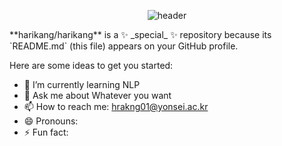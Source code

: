 <div align="center">
  
![header](https://capsule-render.vercel.app/api?type=cylinder&color=FFD6A5&height=150&section=header&text=How%20are%20you?&fontColor=000000&fontSize=70&animation=fadeIn&fontAlignY=55)
</div>
**harikang/harikang** is a ✨ _special_ ✨ repository because its `README.md` (this file) appears on your GitHub profile.

Here are some ideas to get you started:

- 🌱 I’m currently learning NLP 
- 💬 Ask me about Whatever you want
- 📫 How to reach me: hrakng01@yonsei.ac.kr
- 😄 Pronouns: 
- ⚡ Fun fact: 


